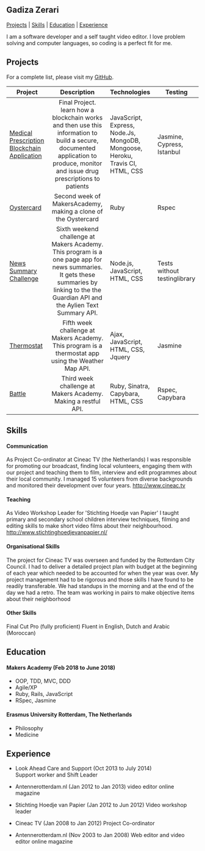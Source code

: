 ## Gadiza Zerari

[Projects](#projects) | [Skills](#skills) | [Education](#education) | [Experience](#experience) 


I am a software developer and a self taught video editor. I love problem solving and computer languages, so coding is a perfect fit for me.


## Projects


For a complete list, please visit my [GitHub](https://github.com/zerga9?tab=repositories).


| Project                       | Description                                             | Technologies                       |  Testing                           |
| -------------------------- |:-----------------------------------------------------------------------------:|:-------------------|-------------------|
|[Medical Prescription Blockchain Application](https://github.com/zerga9/blockchain_project)                   | Final Project. learn how a blockchain works and then use this information to build a secure, documented application to produce, monitor and issue drug prescriptions to patients   | JavaScript, Express, Node.Js, MongoDB, Mongoose, Heroku, Travis CI, HTML, CSS     | Jasmine, Cypress, Istanbul                 |
| [Oystercard](https://github.com/zerga9/oystercard)      | Second week of MakersAcademy, making a clone of the Oystercard                 | Ruby   | Rspec      |
|[News Summary Challenge](https://github.com/zerga9/news-summary-challenge)                   | Sixth weekend challenge at Makers Academy. This program is a one page app for news summaries. It gets these summaries by linking to the the Guardian API and the Aylien Text Summary API. | Node.js, JavaScript, HTML, CSS     | Tests without testinglibrary                  |
|[Thermostat](https://github.com/zerga9/thermostat-js)                   | Fifth week challenge at Makers Academy. This program is a thermostat app using the Weather Map API.  | Ajax, JavaScript, HTML, CSS, Jquery     | Jasmine                 |
|[Battle](https://github.com/zerga9/battle)                   | Third week challenge at Makers Academy. Making a restful API.   | Ruby, Sinatra, Capybara, HTML, CSS     | Rspec, Capybara                 |


## Skills

#### Communication

As Project Co-ordinator at Cineac TV (the Netherlands) I was responsible for promoting our broadcast, finding local volunteers, engaging them with our project and teaching them to film, interview and edit programmes about their local community. I managed 15 volunteers from diverse backgrounds and monitored their development over four years. http://www.cineac.tv

#### Teaching

As Video Workshop Leader for 'Stichting Hoedje van Papier' I taught primary and secondary school children interview techniques, filming and editing skills to make short video films about their neighbourhood. http://www.stichtinghoedjevanpapier.nl/

#### Organisational Skills

The project for Cineac TV was overseen and funded by the Rotterdam City Council. I had to deliver a detailed project plan with budget at the beginning of each year which needed to be accounted for when the year was over. My project management had to be rigorous and those skills I have found to be readily transferable.
We had standups in the morning and at the end of the day we had a retro. The team was working in pairs to make objective items about their neighborhood

#### Other Skills

Final Cut Pro (fully proficient)
Fluent in English, Dutch and Arabic (Moroccan)


## Education

#### Makers Academy (Feb 2018 to June 2018)

- OOP, TDD, MVC, DDD
- Agile/XP
- Ruby, Rails, JavaScript
- RSpec, Jasmine

#### Erasmus University Rotterdam, The Netherlands

 - Philosophy
 - Medicine


## Experience

- Look Ahead Care and Support (Oct 2013 to July 2014)    
  Support worker and Shift Leader  

- Antennerotterdam.nl (Jan 2012 to Jan 2013)
   video editor online magazine
   
- Stichting Hoedje van Papier (Jan 2012 to Jun 2012)
  Video workshop leader   

- Cineac TV (Jan 2008 to Jan 2012)
  Project Co-ordinator

- Antennerotterdam.nl (Nov 2003 to Jan 2008)
  Web editor and video editor online magazine

